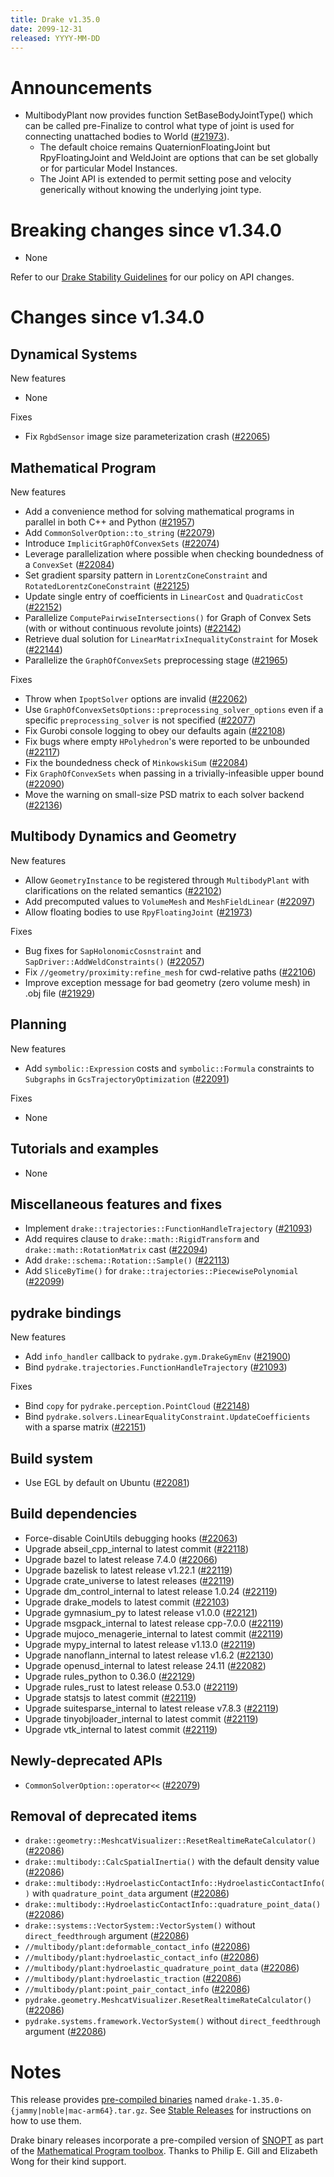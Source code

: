 ```yaml
---
title: Drake v1.35.0
date: 2099-12-31
released: YYYY-MM-DD
---
```


# Announcements

* MultibodyPlant now provides function SetBaseBodyJointType() which can be
 called pre-Finalize to control what type of joint is used for connecting 
 unattached bodies to World ([#21973][_#21973]).
  * The default choice remains QuaternionFloatingJoint but RpyFloatingJoint 
    and WeldJoint are options that can be set globally or for particular 
    Model Instances.
  * The Joint API is extended to permit setting pose and velocity 
    generically without knowing the underlying joint type.

# Breaking changes since v1.34.0

* None

Refer to our [Drake Stability Guidelines](/stable.html) for our policy
on API changes.

# Changes since v1.34.0

## Dynamical Systems

<!-- <relnotes for systems go here> -->

New features

* None

Fixes

* Fix `RgbdSensor` image size parameterization crash ([#22065][_#22065])

## Mathematical Program

<!-- <relnotes for solvers go here> -->


New features

* Add a convenience method for solving mathematical programs in parallel in both C++ and Python ([#21957][_#21957])
* Add `CommonSolverOption::to_string` ([#22079][_#22079])
* Introduce `ImplicitGraphOfConvexSets` ([#22074][_#22074])
* Leverage parallelization where possible when checking boundedness of a `ConvexSet` ([#22084][_#22084])
* Set gradient sparsity pattern in `LorentzConeConstraint` and `RotatedLorentzConeConstraint` ([#22125][_#22125])
* Update single entry of coefficients in `LinearCost` and `QuadraticCost` ([#22152][_#22152])
* Parallelize `ComputePairwiseIntersections()` for Graph of Convex Sets (with or without continuous revolute joints) ([#22142][_#22142])
* Retrieve dual solution for `LinearMatrixInequalityConstraint` for Mosek ([#22144][_#22144])
* Parallelize the `GraphOfConvexSets` preprocessing stage ([#21965][_#21965])


Fixes

* Throw when `IpoptSolver` options are invalid ([#22062][_#22062])
* Use `GraphOfConvexSetsOptions::preprocessing_solver_options` even if a specific `preprocessing_solver` is not specified ([#22077][_#22077])
* Fix Gurobi console logging to obey our defaults again ([#22108][_#22108])
* Fix bugs where empty `HPolyhedron`'s were reported to be unbounded ([#22117][_#22117])
* Fix the boundedness check of `MinkowskiSum` ([#22084][_#22084]) 
* Fix `GraphOfConvexSets` when passing in a trivially-infeasible upper bound ([#22090][_#22090])
* Move the warning on small-size PSD matrix to each solver backend ([#22136][_#22136])

## Multibody Dynamics and Geometry

<!-- <relnotes for geometry,multibody go here> -->

New features

* Allow `GeometryInstance` to be registered through `MultibodyPlant` with clarifications on the related semantics ([#22102][_#22102])
* Add precomputed values to `VolumeMesh` and `MeshFieldLinear` ([#22097][_#22097])
* Allow floating bodies to use `RpyFloatingJoint` ([#21973][_#21973])

Fixes

* Bug fixes for `SapHolonomicCosnstraint` and `SapDriver::AddWeldConstraints()` ([#22057][_#22057])
* Fix `//geometry/proximity:refine_mesh` for cwd-relative paths ([#22106][_#22106])  
* Improve exception message for bad geometry (zero volume mesh) in .obj file ([#21929][_#21929])

## Planning

<!-- <relnotes for planning go here> -->

New features

* Add `symbolic::Expression` costs and `symbolic::Formula` constraints to `Subgraphs` in `GcsTrajectoryOptimization` ([#22091][_#22091])

Fixes

* None

## Tutorials and examples

<!-- <relnotes for examples,tutorials go here> -->

* None

## Miscellaneous features and fixes

<!-- <relnotes for common,math,lcm,lcmtypes,manipulation,perception,visualization go here> -->

* Implement `drake::trajectories::FunctionHandleTrajectory` ([#21093][_#21093])
* Add requires clause to `drake::math::RigidTransform` and `drake::math::RotationMatrix` cast ([#22094][_#22094])
* Add `drake::schema::Rotation::Sample()` ([#22113][_#22113])
* Add `SliceByTime()` for `drake::trajectories::PiecewisePolynomial` ([#22099][_#22099])


## pydrake bindings

<!-- <relnotes for bindings go here> -->

New features

* Add `info_handler` callback to `pydrake.gym.DrakeGymEnv` ([#21900][_#21900])
* Bind `pydrake.trajectories.FunctionHandleTrajectory` ([#21093][_#21093])

Fixes

* Bind `copy` for `pydrake.perception.PointCloud` ([#22148][_#22148])
* Bind `pydrake.solvers.LinearEqualityConstraint.UpdateCoefficients` with a sparse matrix ([#22151][_#22151])

## Build system

<!-- <relnotes for cmake,doc,setup,third_party,tools go here> -->

* Use EGL by default on Ubuntu ([#22081][_#22081])

## Build dependencies

<!-- <relnotes for workspace go here> -->

* Force-disable CoinUtils debugging hooks ([#22063][_#22063])
* Upgrade abseil_cpp_internal to latest commit ([#22118][_#22118])
* Upgrade bazel to latest release 7.4.0 ([#22066][_#22066])
* Upgrade bazelisk to latest release v1.22.1 ([#22119][_#22119])
* Upgrade crate_universe to latest releases ([#22119][_#22119])
* Upgrade dm_control_internal to latest release 1.0.24 ([#22119][_#22119])
* Upgrade drake_models to latest commit ([#22103][_#22103])
* Upgrade gymnasium_py to latest release v1.0.0 ([#22121][_#22121])
* Upgrade msgpack_internal to latest release cpp-7.0.0 ([#22119][_#22119])
* Upgrade mujoco_menagerie_internal to latest commit ([#22119][_#22119])
* Upgrade mypy_internal to latest release v1.13.0 ([#22119][_#22119])
* Upgrade nanoflann_internal to latest release v1.6.2 ([#22130][_#22130])
* Upgrade openusd_internal to latest release 24.11 ([#22082][_#22082])
* Upgrade rules_python to 0.36.0 ([#22129][_#22129])
* Upgrade rules_rust to latest release 0.53.0 ([#22119][_#22119])
* Upgrade statsjs to latest commit ([#22119][_#22119])
* Upgrade suitesparse_internal to latest release v7.8.3 ([#22119][_#22119])
* Upgrade tinyobjloader_internal to latest commit ([#22119][_#22119])
* Upgrade vtk_internal to latest commit ([#22119][_#22119])

## Newly-deprecated APIs

* `CommonSolverOption::operator<<` ([#22079][_#22079])

## Removal of deprecated items

* `drake::geometry::MeshcatVisualizer::ResetRealtimeRateCalculator()` ([#22086][_#22086])
* `drake::multibody::CalcSpatialInertia()` with the default density value ([#22086][_#22086])
* `drake::multibody::HydroelasticContactInfo::HydroelasticContactInfo()` with `quadrature_point_data` argument ([#22086][_#22086])
* `drake::multibody::HydroelasticContactInfo::quadrature_point_data()` ([#22086][_#22086])
* `drake::systems::VectorSystem::VectorSystem()` without `direct_feedthrough` argument ([#22086][_#22086])
* `//multibody/plant:deformable_contact_info` ([#22086][_#22086])
* `//multibody/plant:hydroelastic_contact_info` ([#22086][_#22086])
* `//multibody/plant:hydroelastic_quadrature_point_data` ([#22086][_#22086])
* `//multibody/plant:hydroelastic_traction` ([#22086][_#22086])
* `//multibody/plant:point_pair_contact_info` ([#22086][_#22086])
* `pydrake.geometry.MeshcatVisualizer.ResetRealtimeRateCalculator()` ([#22086][_#22086])
* `pydrake.systems.framework.VectorSystem()` without `direct_feedthrough` argument ([#22086][_#22086])

# Notes


This release provides [pre-compiled binaries](https://github.com/RobotLocomotion/drake/releases/tag/v1.35.0) named
``drake-1.35.0-{jammy|noble|mac-arm64}.tar.gz``. See [Stable Releases](/from_binary.html#stable-releases) for instructions on how to use them.

Drake binary releases incorporate a pre-compiled version of [SNOPT](https://ccom.ucsd.edu/~optimizers/solvers/snopt/) as part of the
[Mathematical Program toolbox](https://drake.mit.edu/doxygen_cxx/group__solvers.html). Thanks to
Philip E. Gill and Elizabeth Wong for their kind support.

<!-- <begin issue links> -->
[_#21093]: https://github.com/RobotLocomotion/drake/pull/21093
[_#21900]: https://github.com/RobotLocomotion/drake/pull/21900
[_#21929]: https://github.com/RobotLocomotion/drake/pull/21929
[_#21957]: https://github.com/RobotLocomotion/drake/pull/21957
[_#21965]: https://github.com/RobotLocomotion/drake/pull/21965
[_#21973]: https://github.com/RobotLocomotion/drake/pull/21973
[_#22057]: https://github.com/RobotLocomotion/drake/pull/22057
[_#22062]: https://github.com/RobotLocomotion/drake/pull/22062
[_#22063]: https://github.com/RobotLocomotion/drake/pull/22063
[_#22065]: https://github.com/RobotLocomotion/drake/pull/22065
[_#22066]: https://github.com/RobotLocomotion/drake/pull/22066
[_#22074]: https://github.com/RobotLocomotion/drake/pull/22074
[_#22077]: https://github.com/RobotLocomotion/drake/pull/22077
[_#22079]: https://github.com/RobotLocomotion/drake/pull/22079
[_#22081]: https://github.com/RobotLocomotion/drake/pull/22081
[_#22082]: https://github.com/RobotLocomotion/drake/pull/22082
[_#22084]: https://github.com/RobotLocomotion/drake/pull/22084
[_#22086]: https://github.com/RobotLocomotion/drake/pull/22086
[_#22090]: https://github.com/RobotLocomotion/drake/pull/22090
[_#22091]: https://github.com/RobotLocomotion/drake/pull/22091
[_#22094]: https://github.com/RobotLocomotion/drake/pull/22094
[_#22097]: https://github.com/RobotLocomotion/drake/pull/22097
[_#22099]: https://github.com/RobotLocomotion/drake/pull/22099
[_#22102]: https://github.com/RobotLocomotion/drake/pull/22102
[_#22103]: https://github.com/RobotLocomotion/drake/pull/22103
[_#22106]: https://github.com/RobotLocomotion/drake/pull/22106
[_#22108]: https://github.com/RobotLocomotion/drake/pull/22108
[_#22113]: https://github.com/RobotLocomotion/drake/pull/22113
[_#22117]: https://github.com/RobotLocomotion/drake/pull/22117
[_#22118]: https://github.com/RobotLocomotion/drake/pull/22118
[_#22119]: https://github.com/RobotLocomotion/drake/pull/22119
[_#22121]: https://github.com/RobotLocomotion/drake/pull/22121
[_#22125]: https://github.com/RobotLocomotion/drake/pull/22125
[_#22129]: https://github.com/RobotLocomotion/drake/pull/22129
[_#22130]: https://github.com/RobotLocomotion/drake/pull/22130
[_#22136]: https://github.com/RobotLocomotion/drake/pull/22136
[_#22142]: https://github.com/RobotLocomotion/drake/pull/22142
[_#22144]: https://github.com/RobotLocomotion/drake/pull/22144
[_#22148]: https://github.com/RobotLocomotion/drake/pull/22148
[_#22151]: https://github.com/RobotLocomotion/drake/pull/22151
[_#22152]: https://github.com/RobotLocomotion/drake/pull/22152
<!-- <end issue links> -->

<!--
  Current oldest_commit a60c85e9e3fd51ebc8ccba84f7a218e111b54d33 (exclusive).
  Current newest_commit 273f88493695d192a3b3735bce089487f01349cc (inclusive).
-->
